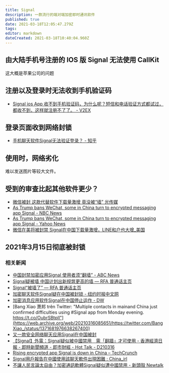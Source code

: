 ```yaml
---
title: Signal
description: 一款流行的端对端加密即时通讯软件
published: true
date: 2021-03-18T12:05:47.279Z
tags: 
editor: markdown
dateCreated: 2021-03-18T10:40:04.960Z
---
```


## 由大陆手机号注册的 IOS 版 Signal 无法使用 CallKit

这大概是苹果公司的问题

## 注册以及登录时无法收到手机验证码

+ [Signal ios App 收不到手机验证码，为什么呢？短信和电话验证方式都试过，都收不到，这样就注册不了了。 - V2EX](https://web.archive.org/web/20201007015113/https://www.v2ex.com/t/688953)

## 登录页面收到网络封锁

+ [手机聊天软件Signal无法验证登录？ - 知乎](https://web.archive.org/web/20201007015109/https://www.zhihu.com/question/48763242)

## 使用时，网络劣化

难以发送图片等较大文件。

## 受到的审查比起其他软件更少？

+ [微信被封 这款代替软件下载量激增 竟没被“墙” 光传媒](https://web.archive.org/web/20201007015442/https://www.ipkmedia.com/微信被封-这款代替软件下载量激增-竟没被墙/)
+ [As Trump bans WeChat, some in China turn to encrypted messaging app Signal - NBC News](https://web.archive.org/web/20201007015700if_/https://www.nbcnews.com/tech/security/trump-bans-wechat-some-china-turn-encrypted-messaging-app-signal-n1236184)
+ [As Trump bans WeChat, some in China turn to encrypted messaging app Signal - Yahoo News](https://web.archive.org/web/20201007015708/https://news.yahoo.com/trump-bans-wechat-china-turn-191700145.html?guccounter=1&guce_referrer=aHR0cHM6Ly9ndWNlLnlhaG9vLmNvbS8&guce_referrer_sig=AQAAAHohZ1v0ev45IGwmGrJ-YlKsMBqX6fX7BPsxwUJnssJefPzCAuYHNb3Cq1SVaOQ1An7nhlJIwA3SLh_Lbt08kTHZYmNJZWJByJ5Ih_RSFWjIMYmqmJytb4SgDiIq2Mlqwh-va3-f7dqE_-bRGEta98D-MVQwJmPXNU1ed4HKIQCb)
+ [微信在美将被封禁 Signal在中国下载量激增，LINE和户也大增_美国](https://web.archive.org/web/20201006152836/https://www.sohu.com/a/412260365_120595979)

## 2021年3月15日彻底被封锁

### 相关新闻

+ [中国封禁加密应用Signal 使用者须“翻墙” - ABC News](https://archive.is/KVX5K "https://www.abc.net.au/chinese/2021-03-17/encrypted-messaging-app-signal-no-longer-working-in-china/13255676")
+ [Signal疑被墙 中国计划出新规筑更高的墙 — RFA 普通话主页](https://web.archive.org/web/20210318084151/https://www.rfa.org/mandarin/yataibaodao/meiti/bx-03172021103634.html)
+ [Signal“被墙了” — RFA 普通话主页](https://web.archive.org/web/20210318084148/https://www.rfa.org/mandarin/Xinwen/wul0316c-03162021052806.html)
+ [加密聊天软件Signal疑在中国被封锁 - 纽约时报中文网](https://web.archive.org/web/20210318084205/https://cn.nytimes.com/technology/20210317/china-signal/)
+ [加密消息应用软件Signal在中国停止运作 - DW](https://web.archive.org/web/20210316152543/https://www.dw.com/zh/加密消息应用软件signal在中国停止运作/a-56888046)
+ [Bang Xiao 萧邦 trên Twitter: "Multiple contacts in mainand China just confirmed difficulties using #Signal app from Monday evening. https://t.co/OubrSBtpll"](https://web.archive.org/web/20210316085651/https://twitter.com/BangXiao_/status/1371681976638267400)
+ [又一款安全网络聊天应用Signal在中国被封](https://web.archive.org/web/20210316121038/https://www.rfi.fr/cn/中国/20210316-又一款安全网络聊天应用signal在中国被封)
+ [【Signal】外電：Signal疑似被中國禁用　需「翻牆」才可使用 - 香港經濟日報 - 即時新聞頻道 - 即市財經 - Hot Talk - D210316](https://web.archive.org/web/20210318084139/https://inews.hket.com/article/2902488/【Signal】外電：Signal疑似被中國禁用　需「翻牆」才可使用?mtc=20023)
+ [Rising encrypted app Signal is down in China – TechCrunch](https://web.archive.org/web/20210316144125/https://techcrunch.com/2021/03/15/signal-is-down-in-china/)
+ [Signal用戶報告在中國使用該聊天軟件出現困難 : China_irl](https://web.archive.org/web/20210318084119/https://old.reddit.com/r/China_irl/comments/m625ii/signal用戶報告在中國使用該聊天軟件出現困難/)
+ [不讓人民言論太自由？加密通訊軟體Signal疑似遭中國禁用 - 新頭殼 Newtalk](https://web.archive.org/web/20210316092346/https://newtalk.tw/news/view/2021-03-16/549774)

<!--
[尋找高度安全的通訊方式？放棄Telegram投奔Signal！ - Dylan Hill - Medium](https://web.archive.org/web/20200307040653/https://medium.com/@hahaquadrad/%E5%B0%8B%E6%89%BE%E9%AB%98%E5%BA%A6%E5%AE%89%E5%85%A8%E7%9A%84%E9%80%9A%E8%A8%8A%E6%96%B9%E5%BC%8F-%E6%94%BE%E6%A3%84telegram%E6%8A%95%E5%A5%94signal-f5ee473bb179)
[Signal 中国大陆使用报告 - TSBBLOG](https://web.archive.org/web/20200922155052/https://tsb2blog.com/signal)
[Signal 实在是不得不推荐的一款聊天软件 - 知乎](https://archive.is/BK02M "https://zhuanlan.zhihu.com/p/85935088")
-->
